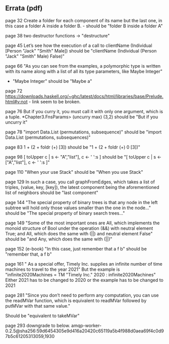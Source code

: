 Errata (pdf)
------

page 32
Create a folder for each component of its name but the last one, in this case a folder A inside a folder B.
	- should be "folder B inside a folder A"

page 38
two destructor functions -> "destructure"

page 45
Let’s see how the execution of a call to clientName (Individual [Person "Jack" "Smith" Male])
should be "clientName (Individual (Person "Jack" "Smith" Male) False)"

page 66
"As you can see from the examples, a polymorphic type is written with its name along with a list of all its type parameters, like Maybe Integer"
- "Maybe Integer" should be "Maybe a"

page 72
https://downloads.haskell.org/~ghc/latest/docs/html/libraries/base/Prelude.html#v:not - link seem to be broken.

page 76
But if you curry it, you must call it with only one argument, which is a tuple.
*Chapter3.FnsParams> (uncurry max) (3,2)
should be "But if you uncurry it"

page 78
"import Data.List (permutations, subsequence)"
should be "import Data.List (permutations, subsequences)"

page 83
1 + (2 + foldr (+) [3])
should be "1 + (2 + foldr (+) 0 [3])"

page 98
[ toUpper c | s <- "A","list"], c <- ' ':s ]
should be "[ toUpper c | s <- ["A","list"], c <- ' ':s ]"

page 110
"When your use Stack"
should be "When you use Stack"

page 129
In such a case, you call graphFromEdges, which takes a list of triples, (value, key, [key]), the latest component being the aforementioned list of neighbors
should be "last component"

page 144
"The special property of binary trees is that any node in the left subtree will hold only those values smaller than the one in the node..."
should be "The special property of binary search trees..."

page 149
"Some of the most important ones are All, which implements the monoid structure of Bool under the operation (&&) with neutral element True; and All, which does the same with (||) and neutral element False"
should be "and Any, which does the same with (||)"

page 152 (e-book)
        "In this case, just remember that a f b" should be "remember that, a f b"

page 161
" As a special offer, Timely Inc. supplies an infinite number of time machines to travel to the year 2021"
But the example is "infinite2020Machines = TM "Timely Inc." 2020 : infinite2020Machines"
Either 2021 has to be changed to 2020 or the example has to be changed to 2021

page 281
"Since you don’t need to perform any computation, you can use the readMVar function, which is equivalent to readMVar followed by putMVar with that same value."

Should be "equivalent to takeMVar"

page 293
downgrade to below.
amqp-worker-0.2.5@sha256:59d6454305e9d416a20420c65119a5b4f988d0aea69f4c0d97b5c61205313059,1930
